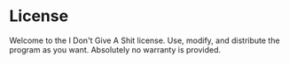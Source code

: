 # License

Welcome to the I Don't Give A Shit license. Use, modify, and distribute the program as you want. Absolutely no warranty is provided.

